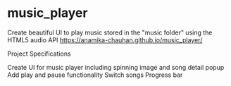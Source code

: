# music_player

Create beautiful UI to play music stored in the "music folder" using the HTML5 audio API
https://anamika-chauhan.github.io/music_player/

Project Specifications

Create UI for music player including spinning image and song detail popup
Add play and pause functionality
Switch songs
Progress bar
